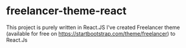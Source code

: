 # freelancer-theme-react
This project is purely written in React.JS
I've created Freelancer theme (available for free on https://startbootstrap.com/theme/freelancer) to React.Js
